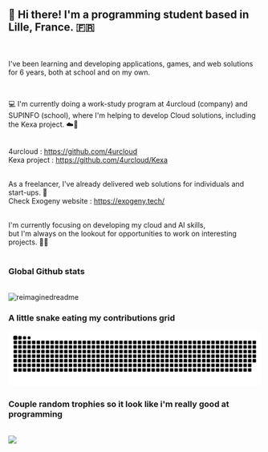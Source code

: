 ## 👋 Hi there! I'm a programming student based in Lille, France. 🇫🇷 
<br/><br/>
I've been learning and developing applications, games, and web solutions for 6 years, both at school and on my own.

<br/>

💻 I'm currently doing a work-study program at 4urcloud (company) and SUPINFO (school), where I'm helping to develop Cloud solutions, including the Kexa project. ☁️🚀
<br/>
<br/>

4urcloud : https://github.com/4urcloud
<br/>
Kexa project : https://github.com/4urcloud/Kexa
<br/>
<br/>

As a freelancer, I've already delivered web solutions for individuals and start-ups. 🌟
<br/>
Check Exogeny website : https://exogeny.tech/
<br/>
<br/>

I'm currently focusing on developing my cloud and AI skills, <br/>
but I'm always on the lookout for opportunities to work on interesting projects. 🔭🌐
<br/>
<br/>

### Global Github stats
<br/>
<img src="https://myreadme.vercel.app/api/embed/aeppling?panels=userstatistics,toprepositories,commitgraph" alt="reimaginedreadme" />

### A little snake eating my contributions grid
<img src="https://raw.githubusercontent.com/aeppling/aeppling/output/github-contribution-grid-snake.svg">


### Couple random trophies so it look like i'm really good at programming
<br/>
<img src="https://github-profile-trophy.vercel.app/?username=aeppling&theme=juicyfresh&no-bg=true" />

<!--
**aeppling/aeppling** is a ✨ _special_ ✨ repository because its `README.md` (this file) appears on your GitHub profile.
Here are some ideas to get you started:

- 🔭 I’m currently working on ...
- 🌱 I’m currently learning ...
- 👯 I’m looking to collaborate on ...
- 🤔 I’m looking for help with ...
- 💬 Ask me about ...
- 📫 How to reach me: ...
- 😄 Pronouns: ...
- ⚡ Fun fact: ...
-->
